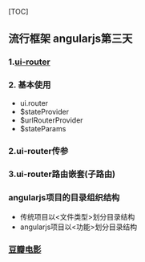 [TOC]

## 流行框架 angularjs第三天

### 1.[ui-router](https://github.com/angular-ui/ui-router)

### 2. 基本使用
- ui.router
- $stateProvider
- $urlRouterProvider
- $stateParams

### 2.ui-router传参

### 3.ui-router路由嵌套(子路由)

### angularjs项目的目录组织结构
- 传统项目以<文件类型>划分目录结构
- angularjs项目以<功能>划分目录结构

### [豆瓣电影](https://developers.douban.com/)